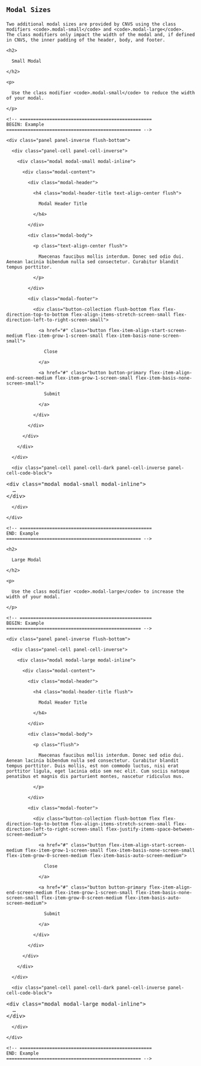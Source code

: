 <!-- =================================================
BEGIN: Modal Sizes
================================================== -->

<section id="modals-sizes">

  <h1>

    Modal Sizes

  </h1>

  <p>

    Two additional modal sizes are provided by CNVS using the class modifiers <code>.modal-small</code> and <code>.modal-large</code>.  The class modifiers only impact the width of the modal and, if defined in CNVS, the inner padding of the header, body, and footer.

  </p>

  <!-- =================================================
  BEGIN: Small Modal
  ================================================== -->

  <section id="modals-sizes-small">

    <h2>

      Small Modal

    </h2>

    <p>

      Use the class modifier <code>.modal-small</code> to reduce the width of your modal.

    </p>

    <!-- =================================================
    BEGIN: Example
    ================================================== -->

    <div class="panel panel-inverse flush-bottom">

      <div class="panel-cell panel-cell-inverse">

        <div class="modal modal-small modal-inline">

          <div class="modal-content">

            <div class="modal-header">

              <h4 class="modal-header-title text-align-center flush">

                Modal Header Title

              </h4>

            </div>

            <div class="modal-body">

              <p class="text-align-center flush">

                Maecenas faucibus mollis interdum. Donec sed odio dui. Aenean lacinia bibendum nulla sed consectetur. Curabitur blandit tempus porttitor.

              </p>

            </div>

            <div class="modal-footer">

              <div class="button-collection flush-bottom flex flex-direction-top-to-bottom flex-align-items-stretch-screen-small flex-direction-left-to-right-screen-small">

                <a href="#" class="button flex-item-align-start-screen-medium flex-item-grow-1-screen-small flex-item-basis-none-screen-small">

                  Close

                </a>

                <a href="#" class="button button-primary flex-item-align-end-screen-medium flex-item-grow-1-screen-small flex-item-basis-none-screen-small">

                  Submit

                </a>

              </div>

            </div>

          </div>

        </div>

      </div>

      <div class="panel-cell panel-cell-dark panel-cell-inverse panel-cell-code-block">

<pre class="prettyprint code-block-inverse transparent flush lang-html">
&lt;div class="modal modal-small modal-inline"&gt;
  …
&lt;/div&gt;
</pre>

      </div>

    </div>

    <!-- =================================================
    END: Example
    ================================================== -->

  </section>

  <!-- =================================================
  END: Small Modal
  ================================================== -->

  <!-- =================================================
  BEGIN: Large Modal
  ================================================== -->

  <section id="modals-sizes-large">

    <h2>

      Large Modal

    </h2>

    <p>

      Use the class modifier <code>.modal-large</code> to increase the width of your modal.

    </p>

    <!-- =================================================
    BEGIN: Example
    ================================================== -->

    <div class="panel panel-inverse flush-bottom">

      <div class="panel-cell panel-cell-inverse">

        <div class="modal modal-large modal-inline">

          <div class="modal-content">

            <div class="modal-header">

              <h4 class="modal-header-title flush">

                Modal Header Title

              </h4>

            </div>

            <div class="modal-body">

              <p class="flush">

                Maecenas faucibus mollis interdum. Donec sed odio dui. Aenean lacinia bibendum nulla sed consectetur. Curabitur blandit tempus porttitor. Duis mollis, est non commodo luctus, nisi erat porttitor ligula, eget lacinia odio sem nec elit. Cum sociis natoque penatibus et magnis dis parturient montes, nascetur ridiculus mus.

              </p>

            </div>

            <div class="modal-footer">

              <div class="button-collection flush-bottom flex flex-direction-top-to-bottom flex-align-items-stretch-screen-small flex-direction-left-to-right-screen-small flex-justify-items-space-between-screen-medium">

                <a href="#" class="button flex-item-align-start-screen-medium flex-item-grow-1-screen-small flex-item-basis-none-screen-small flex-item-grow-0-screen-medium flex-item-basis-auto-screen-medium">

                  Close

                </a>

                <a href="#" class="button button-primary flex-item-align-end-screen-medium flex-item-grow-1-screen-small flex-item-basis-none-screen-small flex-item-grow-0-screen-medium flex-item-basis-auto-screen-medium">

                  Submit

                </a>

              </div>

            </div>

          </div>

        </div>

      </div>

      <div class="panel-cell panel-cell-dark panel-cell-inverse panel-cell-code-block">

<pre class="prettyprint code-block-inverse transparent flush lang-html">
&lt;div class="modal modal-large modal-inline"&gt;
  …
&lt;/div&gt;
</pre>

      </div>

    </div>

    <!-- =================================================
    END: Example
    ================================================== -->

  </section>

  <!-- =================================================
  END: Small Modal
  ================================================== -->

</section>

<!-- =================================================
END: Modal Sizes
================================================== -->

